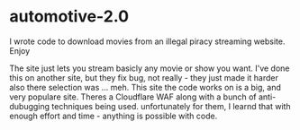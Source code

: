 # automotive-2.0
I wrote code to download movies from an illegal piracy streaming  website. Enjoy

The site just lets you stream basicly any movie or show you want. I've done this on another site, but they fix bug, not really - they just made it harder also there selection was ... meh.
This site the code works on is a big, and very populare site. Theres a Cloudflare WAF along with a bunch of anti-dubugging techniques being used. unfortunately for them, I learnd that
with enough effort and time - anything is possible with code.
